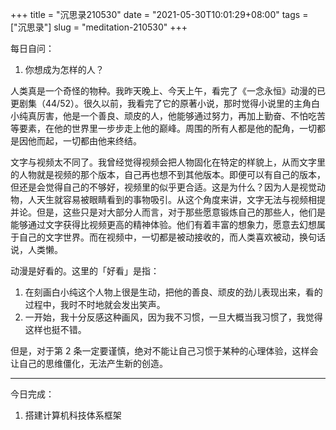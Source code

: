 +++
title = "沉思录210530"
date = "2021-05-30T10:01:29+08:00"
tags = ["沉思录"]
slug = "meditation-210530"
+++

每日自问：

1. 你想成为怎样的人？

人类真是一个奇怪的物种。我昨天晚上、今天上午，看完了《一念永恒》动漫的已更剧集（44/52）。很久以前，我看完了它的原著小说，那时觉得小说里的主角白小纯真厉害，他是一个善良、顽皮的人，他能够通过努力，再加上勤奋、不怕吃苦等要素，在他的世界里一步步走上他的巅峰。周围的所有人都是他的配角，一切都是因他而起，一切都由他来终结。

文字与视频太不同了。我曾经觉得视频会把人物固化在特定的样貌上，从而文字里的人物就是视频的那个版本，自己再也想不到其他版本。即便可以有自己的版本，但还是会觉得自己的不够好，视频里的似乎更合适。这是为什么？因为人是视觉动物，人天生就容易被眼睛看到的事物吸引。从这个角度来讲，文字无法与视频相提并论。但是，这些只是对大部分人而言，对于那些愿意锻炼自己的那些人，他们是能够通过文字获得比视频更高的精神体验。他们有着丰富的想象力，愿意去幻想属于自己的文字世界。而在视频中，一切都是被动接收的，而人类喜欢被动，换句话说，人类懒。

动漫是好看的。这里的「好看」是指：

1. 在刻画白小纯这个人物上很是生动，把他的善良、顽皮的劲儿表现出来，看的过程中，我时不时地就会发出笑声。
2. 一开始，我十分反感这种画风，因为我不习惯，一旦大概当我习惯了，我觉得这样也挺不错。

但是，对于第 2 条一定要谨慎，绝对不能让自己习惯于某种的心理体验，这样会让自己的思维僵化，无法产生新的创造。

---

今日完成：

1. 搭建计算机科技体系框架
